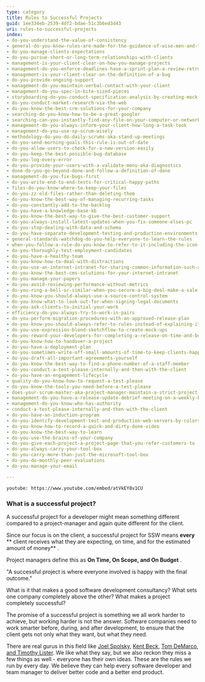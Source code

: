 ```yaml
---
type: category
title: Rules to Successful Projects
guid: 1ee334eb-2539-4df2-bdae-51c3b6ed3d43
uri: rules-to-successful-projects
index:
- do-you-understand-the-value-of-consistency
- general-do-you-know-rules-are-made-for-the-guidance-of-wise-men-and-the-obedience-of-fools
- do-you-manage-clients-expectations
- do-you-pursue-short-or-long-term-relationships-with-clients
- management-is-your-client-clear-on-how-you-manage-projects
- management-do-you-enforce-deadlines-have-a-sprint-plan-a-review-retro-and-a-mark-10
- management-is-your-client-clear-on-the-definition-of-a-bug
- do-you-provide-ongoing-support
- management-do-you-maintain-verbal-contact-with-your-client
- management-do-you-spec-in-bite-sized-pieces
- storyboarding-do-you-conduct-specification-analysis-by-creating-mock-ups
- do-you-conduct-market-research-via-the-web
- do-you-know-the-best-crm-solutions-for-your-company
- searching-do-you-know-how-to-be-a-great-googler
- searching-can-you-instantly-find-any-file-on-your-computer-or-network
- management-do-you-always-inform-your-client-how-long-a-task-took
- management-do-you-use-xp-scrum-wisely
- methodology-do-you-do-daily-scrums-aka-stand-up-meetings
- do-you-send-morning-goals-this-rule-is-out-of-date
- do-you-allow-users-to-check-for-a-new-version-easily
- do-you-keep-the-best-possible-bug-database
- do-you-log-every-error
- do-you-provide-your-users-with-a-validate-menu-aka-diagnostics
- done-do-you-go-beyond-done-and-follow-a-definition-of-done
- management-do-you-fix-bugs-first
- do-you-write-end-to-end-tests-for-critical-happy-paths
- files-do-you-know-where-to-keep-your-files
- do-you-zz-old-files-rather-than-deleting-them
- do-you-know-the-best-way-of-managing-recurring-tasks
- do-you-constantly-add-to-the-backlog
- do-you-have-a-knowledge-base-kb
- do-you-know-the-best-way-to-give-the-best-customer-support
- do-you-always-install-latest-updates-when-you-fix-someone-elses-pc
- do-you-stop-dealing-with-data-and-schema
- do-you-have-separate-development-testing-and-production-environments
- general-standards-watchdog-do-you-help-everyone-to-learn-the-rules
- when-you-follow-a-rule-do-you-know-to-refer-to-it-including-the-icon
- do-you-thoroughly-test-employment-candidates
- do-you-have-a-healthy-team
- do-you-know-how-to-deal-with-distractions
- do-you-use-an-internet-intranet-for-sharing-common-information-such-as-company-standards
- do-you-know-the-best-cms-solutions-for-your-internet-intranet
- do-you-manage-your-papers
- do-you-avoid-reviewing-performance-without-metrics
- do-you-ring-a-bell-or-similar-when-you-secure-a-big-deal-make-a-sale-or-get-some-great-feedback
- do-you-know-you-should-always-use-a-source-control-system
- do-you-know-what-to-look-out-for-when-signing-legal-documents
- do-you-ask-clients-to-initial-your-work
- efficiency-do-you-always-try-to-work-in-pairs
- do-you-perform-migration-procedures-with-an-approved-release-plan
- do-you-know-you-should-always-refer-to-rules-instead-of-explaining-it
- do-you-use-expression-blend-sketchflow-to-create-mock-ups
- do-you-reward-your-developers-for-completing-a-release-on-time-and-budget
- do-you-know-how-to-handover-a-project
- do-you-have-a-deployment-plan
- do-you-sometimes-write-off-small-amounts-of-time-to-keep-clients-happy
- do-you-draft-all-important-agreements-yourself
- do-you-know-the-best-way-to-find-a-phone-number-of-a-staff-member
- do-you-conduct-a-test-please-internally-and-then-with-the-client
- do-you-have-an-engagement-lifecycle
- quality-do-you-know-how-to-request-a-test-please
- do-you-know-the-tools-you-need-before-a-test-please
- does-your-scrum-master-aka-project-manager-maintain-a-strict-project-schedule
- management-do-you-have-a-release-update-debrief-meeting-on-a-weekly-basis
- management-do-you-know-who-has-authority
- conduct-a-test-please-internally-and-then-with-the-client
- do-you-have-an-induction-program
- do-you-identify-development-test-and-production-web-servers-by-colors
- do-you-know-how-to-record-a-quick-and-dirty-done-video
- do-you-know-the-best-way-to-learn
- do-you-use-the-brains-of-your-company
- do-you-give-each-project-a-project-page-that-you-refer-customers-to
- do-you-always-carry-your-tool-box
- do-you-carry-more-than-just-the-microsoft-tool-box
- do-you-do-monthly-peer-evaluations
- do-you-manage-your-email

---
```

`youtube: https://www.youtube.com/embed/atVkEY8v1CU`




### What is a successful project?

A successful project for a developer might mean something different compared to a project-manager and again quite different for the client.

Since our focus is on the client, a successful project for SSW means  **every** ** client receives what they are expecting, on time, and for the estimated amount of money** .

Project managers define this as  **On Time, On Scope, and On Budget** .

"A successful project is where everyone involved is happy with the final outcome."
 

What is it that makes a good software development consultancy? What sets one company completely above the other? What makes a project completely successful?

The promise of a successful project is something we all work harder to achieve, but working harder is not the answer. Software companies need to work smarter before, during, and after development, to ensure that the client gets not only what they want, but what they need.

There are real gurus in this field like [Joel Spolsky](http://www.ssw.com.au/ssw/Redirect/homepageJoelOnSoftware.htm), [Kent Beck](http://www.ssw.com.au/ssw/Redirect/XP/AmazonExtremeProgramming.htm), [Tom DeMarco, and Timothy Lister](http://www.ssw.com.au/ssw/Redirect/XP/AmazonPeopleWare.htm). We like what they say, but we also reckon they miss a few things as well - everyone has their own ideas. These are the rules we run by every day. We believe they can help every software developer and team manager to deliver better code and a better end product.

